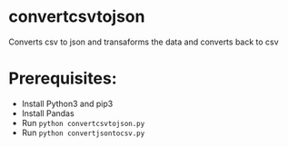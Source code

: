 # convertcsvtojson
Converts csv to json and transaforms the data and converts back to csv

# Prerequisites:
* Install Python3 and pip3
* Install Pandas
* Run `python convertcsvtojson.py`
* Run `python convertjsontocsv.py`
